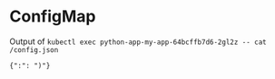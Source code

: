 # ConfigMap

Output of `kubectl exec python-app-my-app-64bcffb7d6-2gl2z -- cat /config.json`
```
{":": ")"}
```
